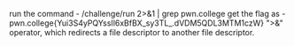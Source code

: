 run the command -  /challenge/run 2>&1 | grep pwn.college
get the flag as - pwn.college{Yui3S4yPQYssIl6xBfBX_sy3TL_.dVDM5QDL3MTM1czW}
">&" operator, which redirects a file descriptor to another file descriptor.
